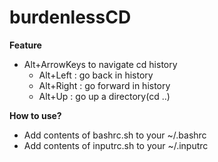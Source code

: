 # burdenlessCD

**Feature**

- Alt+ArrowKeys to navigate cd history
  - Alt+Left : go back in history
  - Alt+Right : go forward in history
  - Alt+Up : go up a directory(cd ..)

**How to use?**

- Add contents of bashrc.sh to your ~/.bashrc
- Add contents of inputrc.sh to your ~/.inputrc
